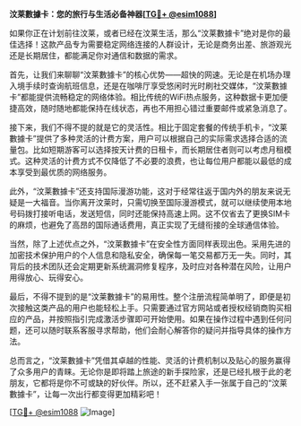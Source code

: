 **汶莱數據卡：您的旅行与生活必备神器[[TG💪+ @esim1088](https://t.me/s/esim1088)]**

如果你正在计划前往汶莱，或者已经在汶莱生活，那么“汶莱數據卡”绝对是你的最佳选择！这款产品专为需要稳定网络连接的人群设计，无论是商务出差、旅游观光还是长期居住，都能满足你对通信和数据的需求。

首先，让我们来聊聊“汶莱數據卡”的核心优势——超快的网速。无论是在机场办理入境手续时查询航班信息，还是在咖啡厅享受悠闲时光时刷社交媒体，“汶莱數據卡”都能提供流畅稳定的网络体验。相比传统的WiFi热点服务，这种数据卡更加便捷高效，随时随地都能保持在线状态，再也不用担心错过重要邮件或紧急消息了。

接下来，我们不得不提的就是它的灵活性。相比于固定套餐的传统手机卡，“汶莱數據卡”提供了多种灵活的计费方案，用户可以根据自己的实际需求选择合适的流量包。比如短期游客可以选择按天计费的日租卡，而长期居住者则可以考虑月租模式。这种灵活的计费方式不仅降低了不必要的浪费，也让每位用户都能以最低的成本享受到最优质的网络服务。

此外，“汶莱數據卡”还支持国际漫游功能，这对于经常往返于国内外的朋友来说无疑是一大福音。当你离开汶莱时，只需切换至国际漫游模式，就可以继续使用本地号码拨打接听电话，发送短信，同时还能保持高速上网。这不仅省去了更换SIM卡的麻烦，也避免了高昂的国际通话费用，真正实现了无缝衔接的全球通信体验。

当然，除了上述优点之外，“汶莱數據卡”在安全性方面同样表现出色。采用先进的加密技术保护用户的个人信息和隐私安全，确保每一笔交易都万无一失。同时，其背后的技术团队还会定期更新系统漏洞修复程序，及时应对各种潜在风险，让用户用得放心、玩得安心。

最后，不得不提到的是“汶莱數據卡”的易用性。整个注册流程简单明了，即便是初次接触这类产品的用户也能轻松上手。只需要通过官方网站或者授权经销商购买相应的产品，并按照指引完成激活步骤即可开始使用。如果在操作过程中遇到任何问题，还可以随时联系客服寻求帮助，他们会耐心解答你的疑问并指导具体的操作方法。

总而言之，“汶莱數據卡”凭借其卓越的性能、灵活的计费机制以及贴心的服务赢得了众多用户的青睐。无论你是即将踏上旅途的新手探险家，还是已经扎根于此的老朋友，它都将是你不可或缺的好伙伴。所以，还不赶紧入手一张属于自己的“汶莱數據卡”，让每一次出行都变得更加精彩吧！

[[TG💪+ @esim1088](https://t.me/s/esim1088) ![Image](https://i.postimg.cc/4NQfJmqS/Snipaste-2025-05-13-00-14-12.png)]